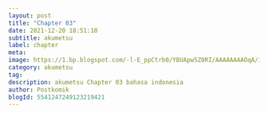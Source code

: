 ```yaml
---
layout: post 
title: "Chapter 03"
date: 2021-12-20 18:51:10
subtitle: akumetsu
label: chapter
meta: 
image: https://1.bp.blogspot.com/-l-E_ppCtrb0/YBUApw5Z0RI/AAAAAAAAOqA/ib660vyfCA0QPi8bQp-9YB34cHskafwPwCLcBGAsYHQ/s72-c/03.jpg
category: akumetsu
tag: 
description: akumetsu Chapter 03 bahasa indonesia 
author: Postkomik
blogId: 5541247249123219421 
---
```

